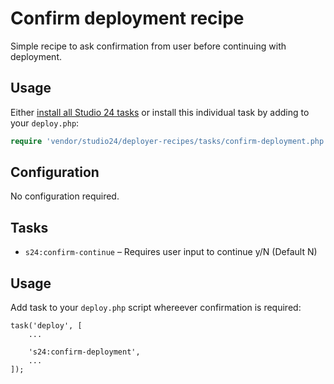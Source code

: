 # Confirm deployment recipe

Simple recipe to ask confirmation from user before continuing with deployment.

## Usage

Either [install all Studio 24 tasks](../installation.md) or install this individual task by adding to your `deploy.php`:

```php
require 'vendor/studio24/deployer-recipes/tasks/confirm-deployment.php';
```

## Configuration
No configuration required.  

## Tasks

- `s24:confirm-continue` – Requires user input to continue y/N (Default N)


## Usage

Add task to your `deploy.php` script whereever confirmation is required:  

```
task('deploy', [
    ...

    's24:confirm-deployment',    
    ...
]);
```
